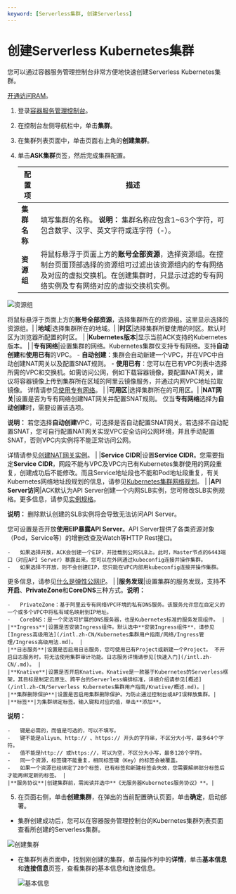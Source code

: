 ```yaml
---
keyword: [Serverless集群, 创建Serverless]
---
```


# 创建Serverless Kubernetes集群

您可以通过容器服务管理控制台非常方便地快速创建Serverless Kubernetes集群。

[开通访问RAM](/intl.zh-CN/产品定价/计费方法.md)。

1.  登录[容器服务管理控制台](https://cs.console.aliyun.com)。

2.  在控制台左侧导航栏中，单击**集群**。

3.  在集群列表页面中，单击页面右上角的**创建集群**。

4.  单击**ASK集群**页签，然后完成集群配置。

    |配置项|描述|
    |---|--|
    |**集群名称**|填写集群的名称。 **说明：** 集群名称应包含1~63个字符，可包含数字、汉字、英文字符或连字符（-）。 |
    |**资源组**|将鼠标悬浮于页面上方的**账号全部资源**，选择资源组。在控制台页面顶部选择的资源组可过滤出该资源组内的专有网络及对应的虚拟交换机。在创建集群时，只显示过滤的专有网络实例及专有网络对应的虚拟交换机实例。

![资源组](https://help-static-aliyun-doc.aliyuncs.com/assets/img/zh-CN/0706659951/p127165.png)

将鼠标悬浮于页面上方的**账号全部资源**，选择集群所在的资源组。这里显示选择的资源组。|
    |**地域**|选择集群所在的地域。|
    |**时区**|选择集群所要使用的时区。默认时区为浏览器所配置的时区。 |
    |**Kubernetes版本**|显示当前ACK支持的Kubernetes版本。 |
    |**专有网络**|设置集群的网络。Kubernetes集群仅支持专有网络。支持**自动创建**和**使用已有**的VPC。     -   **自动创建**：集群会自动新建一个VPC，并在VPC中自动创建NAT网关以及配置SNAT规则。
    -   **使用已有**：您可以在已有VPC列表中选择所需的VPC和交换机。如需访问公网，例如下载容器镜像，要配置NAT网关，建议将容器镜像上传到集群所在区域的阿里云镜像服务，并通过内网VPC地址拉取镜像。
详情请参见[使用专有网络](/intl.zh-CN/专有网络和交换机/使用专有网络.md)。 |
    |**可用区**|选择集群所在的可用区。|
    |**NAT网关**|设置是否为专有网络创建NAT网关并配置SNAT规则。 仅当**专有网络**选择为**自动创建**时，需要设置该选项。

**说明：** 若您选择**自动创建**VPC，可选择是否自动配置SNAT网关。若选择不自动配置SNAT，您可自行配置NAT网关实现VPC安全访问公网环境，并且手动配置SNAT，否则VPC内实例将不能正常访问公网。

详情请参见[创建NAT网关实例](/intl.zh-CN/基本功能操作/创建NAT网关实例.md)。 |
    |**Service CIDR**|设置**Service CIDR**。您需要指定**Service CIDR**，网段不能与VPC及VPC内已有Kubernetes集群使用的网段重复，创建成功后不能修改。而且Service地址段也不能和Pod地址段重复，有关Kubernetes网络地址段规划的信息，请参见[Kubernetes集群网络规划](/intl.zh-CN/Kubernetes集群用户指南/网络/Kubernetes集群网络规划.md)。 |
    |**API Server访问**|ACK默认为API Server创建一个内网SLB实例，您可修改SLB实例规格。更多信息，请参见[实例规格](/intl.zh-CN/传统型负载均衡CLB/CLB用户指南/实例/CLB实例概述.md)。

**说明：** 删除默认创建的SLB实例将会导致无法访问API Server。

您可设置是否开放**使用EIP暴露API Server**。API Server提供了各类资源对象（Pod，Service等）的增删改查及Watch等HTTP Rest接口。

    -   如果选择开放，ACK会创建一个EIP，并挂载到公网SLB上。此时，Master节点的6443端口（对应API Server）暴露出来，您可以在外网通过kubeconfig连接并操作集群。
    -   如果选择不开放，则不会创建EIP，您只能在VPC内部用kubeconfig连接并操作集群。
更多信息，请参见[什么是弹性公网IP](/intl.zh-CN/.md)。 |
    |**服务发现**|设置集群的服务发现，支持**不开启**、**PrivateZone**和**CoreDNS**三种方式。**说明：**

    -   PrivateZone：基于阿里云专有网络VPC环境的私有DNS服务。该服务允许您在自定义的一个或多个VPC中将私有域名映射到IP地址。
    -   CoreDNS：是一个灵活可扩展的DNS服务器，也是Kubernetes标准的服务发现组件。 |
    |**Ingress**|设置是否安装Ingress组件。默认选中**安装Ingress组件**，请参见[Ingress高级用法](/intl.zh-CN/Kubernetes集群用户指南/网络/Ingress管理/Ingress高级用法.md)。 |
    |**日志服务**|设置是否启用日志服务，您可使用已有Project或新建一个Project。 不开启日志服务时，将无法使用集群审计功能。日志服务详情请参见[快速入门](/intl.zh-CN/.md)。 |
    |**Knative**|设置是否开启Knative。Knative是一款基于Kubernetes的Serverless框架，其目标是制定云原生、跨平台的Serverless编排标准，详细介绍请参见[概述](/intl.zh-CN/Serverless Kubernetes集群用户指南/Knative/概述.md)。|
    |**集群删除保护**|设置是否启用集群删除保护。为防止通过控制台或API误释放集群。|
    |**标签**|为集群绑定标签。输入键和对应的值，单击**添加**。

**说明：**

    -   键是必需的，而值是可选的，可以不填写。
    -   键不能是aliyun、http:// 、https:// 开头的字符串，不区分大小写，最多64个字符。
    -   值不能是http:// 或https://，可以为空，不区分大小写，最多128个字符。
    -   同一个资源，标签键不能重复，相同标签键（Key）的标签会被覆盖。
    -   如果一个资源已经绑定了20个标签，已有标签和新建标签会失效，您需要解绑部分标签后才能再绑定新的标签。 |
    |**服务协议**|创建集群前，需阅读并选中**《无服务器Kubernetes服务协议》**。|

5.  在页面右侧，单击**创建集群**，在弹出的当前配置确认页面，单击**确定**，启动部署。


-   集群创建成功后，您可以在容器服务管理控制台的Kubernetes集群列表页面查看所创建的Serverless集群。

![创建集群](https://help-static-aliyun-doc.aliyuncs.com/assets/img/zh-CN/9448649951/p70347.png)

-   在集群列表页面中，找到刚创建的集群，单击操作列中的**详情**，单击**基本信息**和**连接信息**页签，查看集群的基本信息和连接信息。

    ![基本信息](https://help-static-aliyun-doc.aliyuncs.com/assets/img/zh-CN/0548649951/p135811.png)


